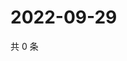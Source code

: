 # 2022-09-29

共 0 条

<!-- BEGIN WEIBO -->
<!-- 最后更新时间 Thu Sep 29 2022 01:28:00 GMT+0800 (China Standard Time) -->

<!-- END WEIBO -->
